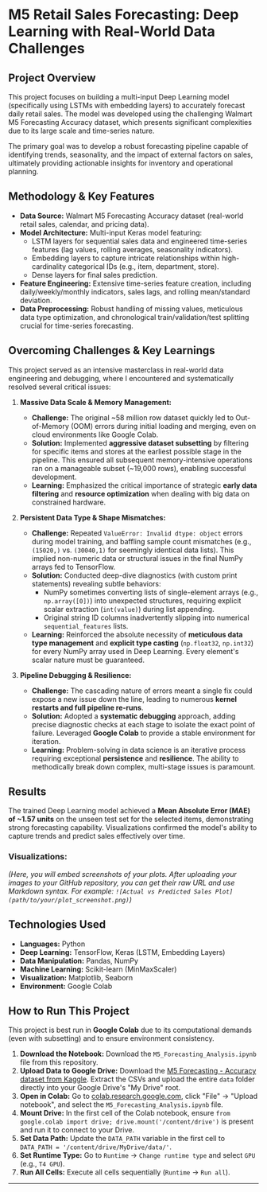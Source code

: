 # M5 Retail Sales Forecasting: Deep Learning with Real-World Data Challenges

## Project Overview
This project focuses on building a multi-input Deep Learning model (specifically using LSTMs with embedding layers) to accurately forecast daily retail sales. The model was developed using the challenging Walmart M5 Forecasting Accuracy dataset, which presents significant complexities due to its large scale and time-series nature.

The primary goal was to develop a robust forecasting pipeline capable of identifying trends, seasonality, and the impact of external factors on sales, ultimately providing actionable insights for inventory and operational planning.

## Methodology & Key Features
* **Data Source:** Walmart M5 Forecasting Accuracy dataset (real-world retail sales, calendar, and pricing data).
* **Model Architecture:** Multi-input Keras model featuring:
    * LSTM layers for sequential sales data and engineered time-series features (lag values, rolling averages, seasonality indicators).
    * Embedding layers to capture intricate relationships within high-cardinality categorical IDs (e.g., item, department, store).
    * Dense layers for final sales prediction.
* **Feature Engineering:** Extensive time-series feature creation, including daily/weekly/monthly indicators, sales lags, and rolling mean/standard deviation.
* **Data Preprocessing:** Robust handling of missing values, meticulous data type optimization, and chronological train/validation/test splitting crucial for time-series forecasting.

## Overcoming Challenges & Key Learnings

This project served as an intensive masterclass in real-world data engineering and debugging, where I encountered and systematically resolved several critical issues:

1.  **Massive Data Scale & Memory Management:**
    * **Challenge:** The original ~58 million row dataset quickly led to Out-of-Memory (OOM) errors during initial loading and merging, even on cloud environments like Google Colab.
    * **Solution:** Implemented **aggressive dataset subsetting** by filtering for specific items and stores at the earliest possible stage in the pipeline. This ensured all subsequent memory-intensive operations ran on a manageable subset (~19,000 rows), enabling successful development.
    * **Learning:** Emphasized the critical importance of strategic **early data filtering** and **resource optimization** when dealing with big data on constrained hardware.

2.  **Persistent Data Type & Shape Mismatches:**
    * **Challenge:** Repeated `ValueError: Invalid dtype: object` errors during model training, and baffling sample count mismatches (e.g., `(15020,)` vs. `(30040,1)` for seemingly identical data lists). This implied non-numeric data or structural issues in the final NumPy arrays fed to TensorFlow.
    * **Solution:** Conducted deep-dive diagnostics (with custom print statements) revealing subtle behaviors:
        * NumPy sometimes converting lists of single-element arrays (e.g., `np.array([0])`) into unexpected structures, requiring explicit scalar extraction (`int(value)`) during list appending.
        * Original string ID columns inadvertently slipping into numerical `sequential_features` lists.
    * **Learning:** Reinforced the absolute necessity of **meticulous data type management** and **explicit type casting** (`np.float32`, `np.int32`) for every NumPy array used in Deep Learning. Every element's scalar nature must be guaranteed.

3.  **Pipeline Debugging & Resilience:**
    * **Challenge:** The cascading nature of errors meant a single fix could expose a new issue down the line, leading to numerous **kernel restarts and full pipeline re-runs**.
    * **Solution:** Adopted a **systematic debugging** approach, adding precise diagnostic checks at each stage to isolate the exact point of failure. Leveraged **Google Colab** to provide a stable environment for iteration.
    * **Learning:** Problem-solving in data science is an iterative process requiring exceptional **persistence** and **resilience**. The ability to methodically break down complex, multi-stage issues is paramount.

## Results
The trained Deep Learning model achieved a **Mean Absolute Error (MAE) of ~1.57 units** on the unseen test set for the selected items, demonstrating strong forecasting capability. Visualizations confirmed the model's ability to capture trends and predict sales effectively over time.

### Visualizations:
*(Here, you will embed screenshots of your plots. After uploading your images to your GitHub repository, you can get their raw URL and use Markdown syntax. For example: `![Actual vs Predicted Sales Plot](path/to/your/plot_screenshot.png)`)*

## Technologies Used
* **Languages:** Python
* **Deep Learning:** TensorFlow, Keras (LSTM, Embedding Layers)
* **Data Manipulation:** Pandas, NumPy
* **Machine Learning:** Scikit-learn (MinMaxScaler)
* **Visualization:** Matplotlib, Seaborn
* **Environment:** Google Colab

## How to Run This Project
This project is best run in **Google Colab** due to its computational demands (even with subsetting) and to ensure environment consistency.

1.  **Download the Notebook:** Download the `M5_Forecasting_Analysis.ipynb` file from this repository.
2.  **Upload Data to Google Drive:** Download the [M5 Forecasting - Accuracy dataset from Kaggle](https://www.kaggle.com/competitions/m5-forecasting-accuracy/data). Extract the CSVs and upload the entire `data` folder directly into your Google Drive's "My Drive" root.
3.  **Open in Colab:** Go to [colab.research.google.com](https://colab.research.google.com/), click "File" -> "Upload notebook", and select the `M5_Forecasting_Analysis.ipynb` file.
4.  **Mount Drive:** In the first cell of the Colab notebook, ensure `from google.colab import drive; drive.mount('/content/drive')` is present and run it to connect to your Drive.
5.  **Set Data Path:** Update the `DATA_PATH` variable in the first cell to `DATA_PATH = '/content/drive/MyDrive/data/'`.
6.  **Set Runtime Type:** Go to `Runtime` -> `Change runtime type` and select `GPU` (e.g., `T4 GPU`).
7.  **Run All Cells:** Execute all cells sequentially (`Runtime` -> `Run all`).

---
